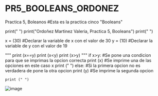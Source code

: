 # PR5_BOOLEANS_ORDONEZ
Practica 5, Boleanos
#Esta es la practica cinco "Booleans"

print(" ")
print("Ordoñez Martinez Valeria, Practica 5, Booleans")
print(" ")

x = (30)  #Declarar la variable de x con el valor de 30
y = (10)  #Declarar la variable de y con el valor de 19


"""
print (x==y)
print (x<y)
print (x>y)
"""
if x>y:        #Se pone una condicion para que se imprimas la opcion correcta
    print (x)  #Se imprime una de las opciones en este caso x
    print (" ")
else:          #Si la primera opcion no es verdadera de pone la otra opcion
    print (y)  #Se imprime la segunda opcion
    
    print (" ")

    

![image](https://github.com/user-attachments/assets/01fbed49-a6de-44f3-a545-6e5662d8f234)
   


